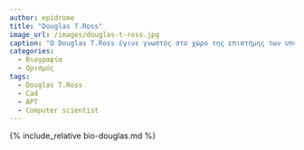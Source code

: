 ```yaml
---
author: epidrome
title: "Douglas T.Ross"
image_url: /images/douglas-t-ross.jpg
caption: "Ο Douglas T.Ross έγινε γνωστός στο χώρο της επιστήμης των υπολογιστών για πολλά κατορθώματα στον τομέα αυτό ,ωστόσο ήταν πιο ξακουστός διότι ο πρώτος που δημιούργησε τον όρο CAD(computer-aided-design"
categories:
  - Βιογραφία 
  - Ορισμός 
tags:
  - Douglas T.Ross
  - Cad
  - APT
  - Computer scientist
---
```


{% include_relative bio-douglas.md %}
